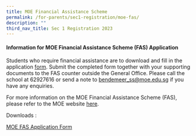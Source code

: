 ```yaml
---
title: MOE Financial Assistance Scheme
permalink: /for-parents/sec1-registration/moe-fas/
description: ""
third_nav_title: Sec 1 Registration 2023
---
```


#### Information for MOE Financial Assistance Scheme (FAS) Application

Students who require financial assistance are to download and fill in the application [form](/files/Forparents/moe-fas-application-form-oct2022ggas.pdf).  Submit the completed form together with your supporting documents to the FAS counter outside the General Office. Please call the school at 62927616 or send a note to bendemeer_ss@moe.edu.sg if you have any enquiries.

For more information on the MOE Financial Assistance Scheme (FAS), please refer to the MOE website <a href="https://www.moe.gov.sg/financial-matters/financial-assistance" target="_blank" >here</a>.

Downloads :

 [MOE FAS Application Form](/files/Forparents/moe-fas-application-form-oct2022ggas.pdf)
